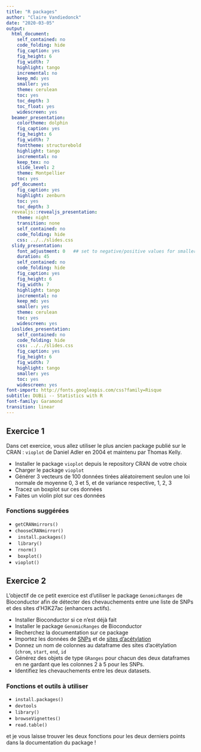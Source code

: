 ```yaml
---
title: "R packages"
author: "Claire Vandiedonck"
date: "2020-03-05"
output:
  html_document:
    self_contained: no
    code_folding: hide
    fig_caption: yes
    fig_height: 6
    fig_width: 7
    highlight: tango
    incremental: no
    keep_md: yes
    smaller: yes
    theme: cerulean
    toc: yes
    toc_depth: 3
    toc_float: yes
    widescreen: yes
  beamer_presentation:
    colortheme: dolphin
    fig_caption: yes
    fig_height: 6
    fig_width: 7
    fonttheme: structurebold
    highlight: tango
    incremental: no
    keep_tex: no
    slide_level: 2
    theme: Montpellier
    toc: yes
  pdf_document:
    fig_caption: yes
    highlight: zenburn
    toc: yes
    toc_depth: 3
  revealjs::revealjs_presentation:
    theme: night
    transition: none
    self_contained: no
    code_folding: hide
    css: ../../slides.css
  slidy_presentation:
    font_adjustment: 0   ## set to negative/positive values for smaller/bigger fonts
    duration: 45
    self_contained: no
    code_folding: hide
    fig_caption: yes
    fig_height: 6
    fig_width: 7
    highlight: tango
    incremental: no
    keep_md: yes
    smaller: yes
    theme: cerulean
    toc: yes
    widescreen: yes
  ioslides_presentation:
    self_contained: no
    code_folding: hide
    css: ../../slides.css
    fig_caption: yes
    fig_height: 6
    fig_width: 7
    highlight: tango
    smaller: yes
    toc: yes
    widescreen: yes
font-import: http://fonts.googleapis.com/css?family=Risque
subtitle: DUBii -- Statistics with R
font-family: Garamond
transition: linear
---
```


##	Exercice 1

Dans cet exercice, vous allez utiliser le plus ancien package publié sur le CRAN : `vioplot` de Daniel Adler en 2004 et maintenu par Thomas Kelly.

-	Installer le package `vioplot` depuis le repository CRAN de votre choix
-	Charger le package `vioplot`
-	Générer 3 vecteurs de 100 données tirées aléatoirement seulon une loi normale de moyenne 0, 3 et 5, et de variance respective, 1, 2, 3
-	Tracez un boxplot sur ces données
-	Faites un violin plot sur ces données

### Fonctions suggérées

- `getCRANmirrors()`
- `chooseCRANmirror()`
- ` install.packages()`
- ` library()`
- ` rnorm()`
- ` boxplot()`
- `vioplot()`


## Exercice 2

L’objectif de ce petit exercice est d’utiliser le package `GenomicRanges` de Bioconductor afin de détecter des chevauchements entre une liste de SNPs et des sites d’H3K27ac (enhancers actifs).

-	Installer Bioconductor si ce n’est déjà fait
-	Installer le package `GenomicRanges` de Bioconductor
-	Recherchez la documentation sur ce package
-	Importez les données de [SNPs](data/hgTables_SNPs.txt) et de [sites d’acétylation](data/hgTables_H3K27Ac.txt) 
-	Donnez un nom de colonnes au dataframe des sites d’acétylation (`chrom`, `start`, `end`, `id`
-	Générez des objets de type `GRanges` pour chacun des deux dataframes en ne gardant que les colonnes 2 à 5 pour les SNPs.
-	Identifiez les chevauchements entre les deux datasets.

### Fonctions et outils à utiliser

- `install.packages()`
- `devtools`
- `library()`
- `browseVignettes()`
- `read.table()`

et je vous laisse trouver les deux fonctions pour les deux derniers points dans la documentation du package !

